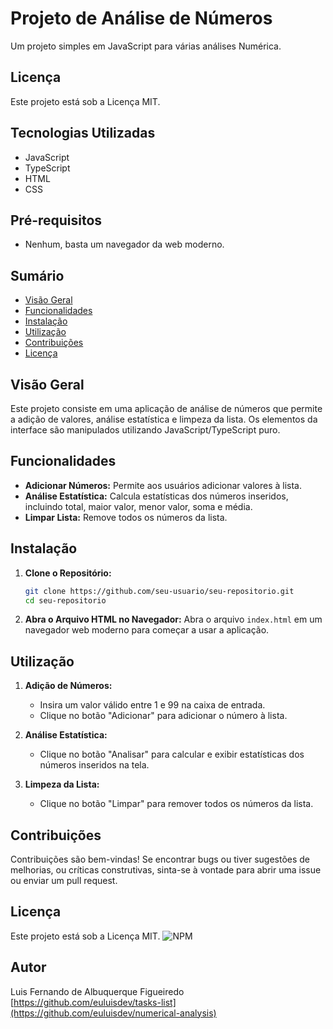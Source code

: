 # Projeto de Análise de Números

Um projeto simples em JavaScript para várias análises Numérica.

## Licença
Este projeto está sob a Licença MIT.

## Tecnologias Utilizadas
- JavaScript
- TypeScript
- HTML
- CSS

## Pré-requisitos
- Nenhum, basta um navegador da web moderno.

## Sumário
- [Visão Geral](#visão-geral)
- [Funcionalidades](#funcionalidades)
- [Instalação](#instalação)
- [Utilização](#utilização)
- [Contribuições](#contribuições)
- [Licença](#licença)

## Visão Geral

  Este projeto consiste em uma aplicação de análise de números que permite a adição de valores, análise 
estatística e limpeza da lista. Os elementos da interface são manipulados utilizando JavaScript/TypeScript puro.

## Funcionalidades

- **Adicionar Números:** Permite aos usuários adicionar valores à lista.
- **Análise Estatística:** Calcula estatísticas dos números inseridos, incluindo total, maior valor, menor valor, soma e média.
- **Limpar Lista:** Remove todos os números da lista.

## Instalação

1. **Clone o Repositório:**
    ```bash
    git clone https://github.com/seu-usuario/seu-repositorio.git
    cd seu-repositorio
    ```

2. **Abra o Arquivo HTML no Navegador:**
    Abra o arquivo `index.html` em um navegador web moderno para começar a usar a aplicação.

## Utilização

1. **Adição de Números:**
    - Insira um valor válido entre 1 e 99 na caixa de entrada.
    - Clique no botão "Adicionar" para adicionar o número à lista.

2. **Análise Estatística:**
    - Clique no botão "Analisar" para calcular e exibir estatísticas dos números inseridos na tela.

3. **Limpeza da Lista:**
    - Clique no botão "Limpar" para remover todos os números da lista.

## Contribuições

Contribuições são bem-vindas! Se encontrar bugs ou tiver sugestões de melhorias, ou críticas 
construtivas, sinta-se à vontade para abrir uma issue ou enviar um pull request.

## Licença

Este projeto está sob a Licença MIT. ![NPM](https://img.shields.io/npm/l/react)

## Autor
Luis Fernando de Albuquerque Figueiredo
[https://github.com/euluisdev/tasks-list](https://github.com/euluisdev/numerical-analysis)
